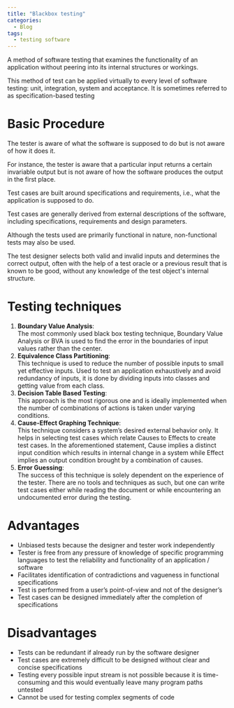 ```yaml
---
title: "Blackbox testing"
categories:
  - Blog
tags:
  - testing software
---
```

A method of software testing that examines the functionality of an application without peering into its internal structures or workings. 

This method of test can be applied virtually to every level of software testing: unit, integration, system and acceptance. It is sometimes referred to as specification-based testing

<h1>Basic Procedure</h1>

The tester is aware of what the software is supposed to do but is not aware of how it does it. 

For instance, the tester is aware that a particular input returns a certain invariable output but is not aware of how the software produces the output in the first place.

Test cases are built around specifications and requirements, i.e., what the application is supposed to do. 

Test cases are generally derived from external descriptions of the software, including specifications, requirements and design parameters.

Although the tests used are primarily functional in nature, non-functional tests may also be used.

The test designer selects both valid and invalid inputs and determines the correct output, often with the help of a test oracle or a previous result that is known to be good, without any knowledge of the test object's internal structure. 

<h1>Testing techniques</h1>
<ol>
<li><b>Boundary Value Analysis</b>: <br> The most commonly used black box testing technique, Boundary Value Analysis or BVA is used to find the error in the boundaries of input values rather than the center.</li>
<li><b>Equivalence Class Partitioning</b>:<br>  This technique is used to reduce the number of possible inputs to small yet effective inputs. Used to test an application exhaustively and avoid redundancy of inputs, it is done by dividing inputs into classes and getting value from each class.</li>
<li><b>Decision Table Based Testing</b>: <br>  This approach is the most rigorous one and is ideally implemented when the number of combinations of actions is taken under varying conditions.</li>
<li><b>Cause-Effect Graphing Technique</b>: <br> This technique considers a system’s desired external behavior only. It helps in selecting test cases which relate Causes to Effects to create test cases. In the aforementioned statement, Cause implies a distinct input condition which results in internal change in a system while Effect implies an output condition brought by a combination of causes.</li>
<li><b>Error Guessing</b>: <br> The success of this technique is solely dependent on the experience of the tester. There are no tools and techniques as such, but one can write test cases either while reading the document or while encountering an undocumented error during the testing.</li>
</ol>

<h1>Advantages</h1>

<ul>
<li>Unbiased tests because the designer and tester work independently</li>
<li>Tester is free from any pressure of knowledge of specific programming languages to test the reliability and functionality of an application / software</li>
<li>Facilitates identification of contradictions and vagueness in functional specifications</li>
<li>Test is performed from a user’s point-of-view and not of the designer’s</li>
<li>Test cases can be designed immediately after the completion of specifications</li>
</ul>

<h1>Disadvantages</h1>

<ul>
<li>Tests can be redundant if already run by the software designer</li>
<li>Test cases are extremely difficult to be designed without clear and concise specifications</li>
<li>Testing every possible input stream is not possible because it is time-consuming and this would eventually leave many program paths untested</li>
<li>Cannot be used for testing complex segments of code</li>

</ul>

